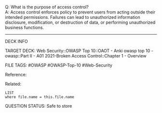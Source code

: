Q: What is the purpose of access control?  
A: Access control enforces policy to prevent users from acting outside their intended permissions. Failures can lead to unauthorized information disclosure, modification, or destruction of data, or performing unauthorized business functions.
<!--ID: 1697070664880-->

---

DECK INFO

TARGET DECK: Web Security::OWASP Top 10::OAOT - Anki owasp top 10 - owasp::Part II - A01 2021-Broken Access Control::Chapter 1 - Overview

FILE TAGS: #OWASP #OWASP-Top-10 #Web-Security

Reference:

Related:

```dataview
LIST
where file.name = this.file.name
```

QUESTION STATUS: Safe to store